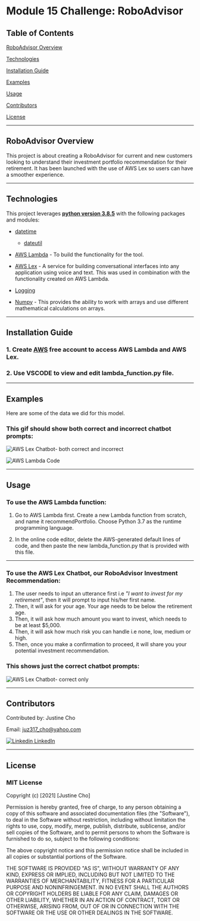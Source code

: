 # **Module 15 Challenge: RoboAdvisor**

## Table of Contents

[RoboAdvisor Overview](https://github.com/juzcho/Module_15_Challenge_RoboAdvisor#roboadvisor-overview)

[Technologies](https://github.com/juzcho/Module_15_Challenge_RoboAdvisor#technologies)

[Installation Guide](https://github.com/juzcho/Module_15_Challenge_RoboAdvisor#installation-guide)

[Examples](https://github.com/juzcho/Module_15_Challenge_RoboAdvisor#examples)

[Usage](https://github.com/juzcho/Module_15_Challenge_RoboAdvisor#usage)

[Contributors](https://github.com/juzcho/Module_15_Challenge_RoboAdvisor#contributors)

[License](https://github.com/juzcho/Module_15_Challenge_RoboAdvisor#license-1)

---

## RoboAdvisor Overview

This project is about creating a RoboAdvisor for current and new customers looking to understand their investment portfolio recommendation for their retirement. It has been launched with the use of AWS Lex so users can have a smoother experience.

---

## Technologies

This project leverages **[python version 3.8.5](https://www.python.org/downloads/)** with the following packages and modules:

* [datetime](https://docs.python.org/3/library/datetime.html)
  *  [dateutil](https://dateutil.readthedocs.io/en/stable/index.html)

* [AWS Lambda](https://aws.amazon.com/lambda/) - To build the functionality for the tool.

* [AWS Lex](https://aws.amazon.com/lex/) - A service for building conversational interfaces into any application using voice and text. This was used in combination with the functionality created on AWS Lambda.
 
* [Logging](https://docs.python.org/3/howto/logging.html)

* [Numpy](https://numpy.org/) - This provides the ability to work with arrays and use different mathematical calculations on arrays.

---
## Installation Guide

### 1. Create [AWS](https://aws.amazon.com/) free account to access AWS Lambda and AWS Lex. 


### 2. Use VSCODE to view and edit lambda_function.py file.

---
## Examples

Here are some of the data we did for this model.

### **This gif should show both correct and incorrect chatbot prompts:** 

![AWS Lex Chatbot- both correct and incorrect](./Images/correct_and_incorrect_dialog_test.gif)

![AWS Lambda Code](./Images/awslambda_code.png)

---

## Usage

### To use the AWS Lambda function:

1. Go to AWS Lambda first. Create a new Lambda function from scratch, and name it recommendPortfolio. Choose Python 3.7 as the runtime programming language.

2. In the online code editor, delete the AWS-generated default lines of code, and then paste the new lambda_function.py that is provided with this file. 

---
### To use the AWS Lex Chatbot, our RoboAdvisor Investment Recommendation:

1. The user needs to input an utterance first i.e *"I want to invest for my retirement"*, then it will prompt to input his/her first name.
2. Then, it will ask for your age. Your age needs to be below the retirement age. 
3. Then, it will ask how much amount you want to invest, which needs to be at least $5,000.
4. Then, it will ask how much risk you can handle i.e none, low, medium or high.
5. Then, once you make a confirmation to proceed, it will share you your potential investment recommendation.

### **This shows just the correct chatbot prompts:**
![AWS Lex Chatbot- correct only](./Images/correct_dialog_chatbot.gif)



---

## Contributors

Contributed by: Justine Cho

Email: juz317_cho@yahoo.com

[![Linkedin](https://i.stack.imgur.com/gVE0j.png) LinkedIn](https://www.linkedin.com/in/justinecho)

---

## License

### **MIT License**

Copyright (c) [2021] [Justine Cho]

Permission is hereby granted, free of charge, to any person obtaining a copy
of this software and associated documentation files (the "Software"), to deal
in the Software without restriction, including without limitation the rights
to use, copy, modify, merge, publish, distribute, sublicense, and/or sell
copies of the Software, and to permit persons to whom the Software is
furnished to do so, subject to the following conditions:

The above copyright notice and this permission notice shall be included in all
copies or substantial portions of the Software.

THE SOFTWARE IS PROVIDED "AS IS", WITHOUT WARRANTY OF ANY KIND, EXPRESS OR
IMPLIED, INCLUDING BUT NOT LIMITED TO THE WARRANTIES OF MERCHANTABILITY,
FITNESS FOR A PARTICULAR PURPOSE AND NONINFRINGEMENT. IN NO EVENT SHALL THE
AUTHORS OR COPYRIGHT HOLDERS BE LIABLE FOR ANY CLAIM, DAMAGES OR OTHER
LIABILITY, WHETHER IN AN ACTION OF CONTRACT, TORT OR OTHERWISE, ARISING FROM,
OUT OF OR IN CONNECTION WITH THE SOFTWARE OR THE USE OR OTHER DEALINGS IN THE
SOFTWARE.

